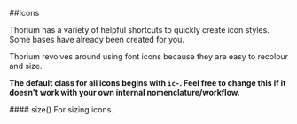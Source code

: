 ##Icons

Thorium has a variety of helpful shortcuts to quickly create icon styles. Some bases have already been created for you.

Thorium revolves around using font icons because they are easy to recolour and size.

**The default class for all icons begins with `ic-`. Feel free to change this if it doesn't work with your own internal nomenclature/workflow.**

####.size()
For sizing icons. 